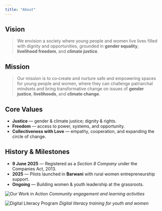 ```yaml
---
title: "About"
---
```


## Vision
> We envision a society where young people and women live lives filled with dignity and opportunities, grounded in **gender equality**, **livelihood freedom**, and **climate justice**.

## Mission
> Our mission is to co‑create and nurture safe and empowering spaces for young people and women, where they can challenge patriarchal mindsets and bring transformative change on issues of **gender justice**, **livelihoods**, and **climate change**.

## Core Values
- **Justice** — gender & climate justice; dignity & rights.
- **Freedom** — access to power, systems, and opportunity.
- **Collectiveness with Love** — empathy, cooperation, and expanding the circle of change.

## History & Milestones
- **9 June 2025** — Registered as a *Section 8 Company* under the Companies Act, 2013.  
- **2025** — Pilots launched in **Barwani** with rural women entrepreneurship support.  
- **Ongoing** — Building women & youth leadership at the grassroots.

![Our Work in Action](/images/community-activity-2.jpeg)
*Community engagement and learning activities*

![Digital Literacy Program](/images/digital-literacy.jpeg)
*Digital literacy training for youth and women*
